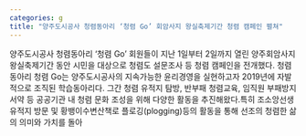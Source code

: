 ```yaml
---
categories: g
title: "양주도시공사 청렴동아리 ‘청렴 Go’ 회암사지 왕실축제기간 청렴 캠페인 펼쳐"
---
```

양주도시공사 청렴동아리 ‘청렴 Go’ 회원들이 지난 1일부터 2일까지 열린 양주회암사지 왕실축제기간 동안 시민을 대상으로 청렴도 설문조사 등 청렴 캠페인을 전개했다. 청렴동아리 청렴 Go는 양주도시공사의 지속가능한 윤리경영을 실현하고자 2019년에 자발적으로 조직된 학습동아리다. 그간 청렴 유적지 탐방, 반부패 청렴교육, 임직원 부패방지 서약 등 공공기관 내 청렴 문화 조성을 위해 다양한 활동을 추진해왔다.특히 조소앙선생 유적지 방문 및 황뱅이수변산책로 플로깅(plogging)등의 활동을 통해 선조의 청렴한 삶의 의미와 가치를 돌아